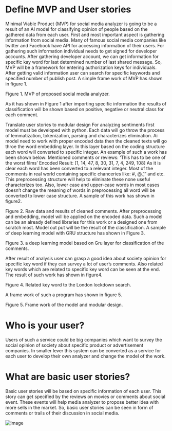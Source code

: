 # Define MVP and User stories
Minimal Viable Product (MVP) for social media analyzer is going to be a result of an AI model for classifying opinion of people based on the gathered data from each user. First and most important aspect is gathering information from social media. Many of famous social media companies like twitter and Facebook have API for accessing information of their users. For gathering such information individual needs to get signed for developer accounts. After gathering developer account, we can get information for specific kay word for last determined number of last shared message. So, MVP will be a framework for entering authorization keys for individuals. After getting valid information user can search for specific keywords and specified number of publish post. A simple frame work of MVP has shown in figure 1.

 
Figure 1. MVP of proposed social media analyzer.

As it has shown in Figure 1 after importing specific information the results of classification will be shown based on positive, negative or neutral class for each comment.

Translate user stories to modular design
For analyzing sentiments first model must be developed with python. Each data will go throw the process of lemmatization, tokenization, parsing and characterizes elimination. Ai model need to work with proper encoded data then the cleaned texts will go throe the word embedding layer. In this layer based on the coding structure each word will converted to specific integer. An example of such a work has been shown below:
Mentioned comments or reviews:
‘This has to be one of the worst films’
Encoded Result:
[1, 14, 47, 8, 30, 31, 7, 4, 249, 108]
As it is clear each word has been converted to a relevant integer. Most of the comments in real world containing specific chanceries like: #, @,’,” and etc. This preprocessing structure will help to eliminate these none useful characterizes too. Also, lower case and upper-case words in most cases doesn’t change the meaning of words in preprocessing all word will be converted to lower case structure. A sample of this work has shown in figure2.
 
Figure 2. Raw data and results of cleaned comments.
After preprocessing and embedding, model will be applied on the encoded data. Such a model can be an already defined libraries for this work or a designed one from scratch most. Model out put will be the result of the classification. A sample of deep learning model with GRU structure has shown in Figure 3.
 
Figure 3. a deep learning model based on Gru layer for classification of the comments.

After result of analysis user can grasp a good idea about society opinion for specific key word if they can survey a lot of user’s comments. Also related key words which are related to specific key word can be seen at the end. The result of such work has shown in figure4.

 
Figure 4. Related key word to the London lockdown search.
 
A frame work of such a program has shown in figure 5.
 
Figure 5. Frame work of the model and modular design.





# Who is your user?
Users of such a service could be big companies which want to survey the social opinion of society about specific product or advertisement companies. In smaller lever this system can be converted as a service for each user to develop their own analyzer and change the model of the work.

# What are basic user stories?
Basic user stories will be based on specific information of each user. This story can get specified by the reviews on movies or comments about social event. These events will help media analyzer to propose better idea with more sells in the market. 
So, basic user stories can be seen in form of comments or trails of their discussion in social media.



![image](https://user-images.githubusercontent.com/85686755/136859498-d0bd14a9-396c-42d5-b0e8-ee9792de9b72.png)

